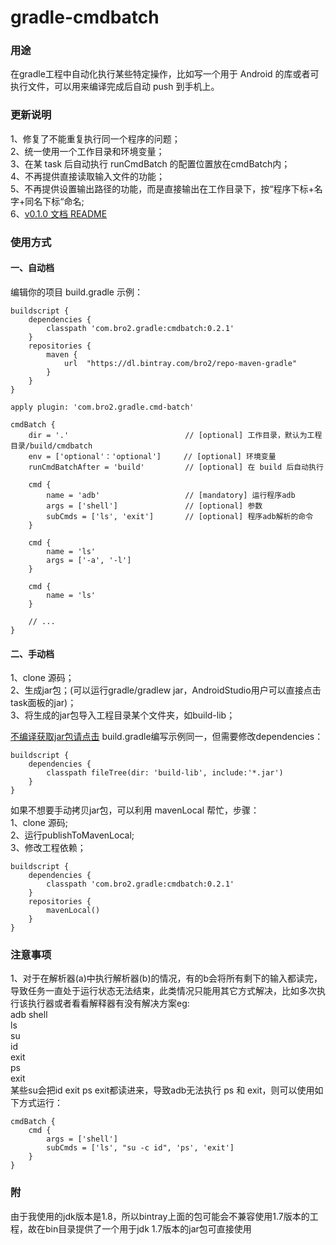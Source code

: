 # gradle-cmdbatch

### 用途
在gradle工程中自动化执行某些特定操作，比如写一个用于 Android 的库或者可执行文件，可以用来编译完成后自动 push 到手机上。
### 更新说明
1、修复了不能重复执行同一个程序的问题；<br/>
2、统一使用一个工作目录和环境变量；<br/>
3、在某 task 后自动执行 runCmdBatch 的配置位置放在cmdBatch内；<br/>
4、不再提供直接读取输入文件的功能；<br/>
5、不再提供设置输出路径的功能，而是直接输出在工作目录下，按“程序下标+名字+同名下标“命名;<br/>
6、[v0.1.0 文档 README](https://github.com/liu-bro2/gradle-cmdbatch/tree/v0.1.0)
### 使用方式
#### 一、自动档

编辑你的项目 build.gradle 示例：

```
buildscript {
    dependencies {
        classpath 'com.bro2.gradle:cmdbatch:0.2.1'
    }
    repositories {
        maven {
            url  "https://dl.bintray.com/bro2/repo-maven-gradle" 
        }
    }
}

apply plugin: 'com.bro2.gradle.cmd-batch'

cmdBatch {
    dir = '.'                          // [optional] 工作目录，默认为工程目录/build/cmdbatch
    env = ['optional'：'optional']     // [optional] 环境变量
    runCmdBatchAfter = 'build'         // [optional] 在 build 后自动执行
    
    cmd {
        name = 'adb'                   // [mandatory] 运行程序adb
        args = ['shell']               // [optional] 参数
        subCmds = ['ls', 'exit']       // [optional] 程序adb解析的命令
    }

    cmd {
        name = 'ls'
        args = ['-a', '-l']
    }
    
    cmd {
        name = 'ls'
    }

    // ...
}
```

#### 二、手动档

1、clone 源码；<br/>
2、生成jar包；(可以运行gradle/gradlew jar，AndroidStudio用户可以直接点击task面板的jar)；<br/>
3、将生成的jar包导入工程目录某个文件夹，如build-lib；<br/>

[不编译获取jar包请点击](https://dl.bintray.com/bro2/repo-maven-gradle/com/bro2/gradle/cmdbatch/0.2.1/) 
build.gradle编写示例同一，但需要修改dependencies：

```
buildscript {
    dependencies {
        classpath fileTree(dir: 'build-lib', include:'*.jar')
    }
}
```

如果不想要手动拷贝jar包，可以利用 mavenLocal 帮忙，步骤：<br/>
1、clone 源码; <br/>
2、运行publishToMavenLocal; <br/>
3、修改工程依赖；<br/>

```
buildscript {
    dependencies {
        classpath 'com.bro2.gradle:cmdbatch:0.2.1'
    }
    repositories {
        mavenLocal()
    }
}
```

### 注意事项
1、对于在解析器(a)中执行解析器(b)的情况，有的b会将所有剩下的输入都读完，导致任务一直处于运行状态无法结束，此类情况只能用其它方式解决，比如多次执行该执行器或者看看解释器有没有解决方案eg:<br/>
adb shell<br/>
ls<br/>
su<br/>
id<br/>
exit<br/>
ps<br/>
exit<br/>
某些su会把id exit ps exit都读进来，导致adb无法执行 ps 和 exit，则可以使用如下方式运行：

```
cmdBatch {
    cmd {
        args = ['shell']
        subCmds = ['ls', "su -c id", 'ps', 'exit']
    }
}
```

### 附
由于我使用的jdk版本是1.8，所以bintray上面的包可能会不兼容使用1.7版本的工程，故在bin目录提供了一个用于jdk 1.7版本的jar包可直接使用